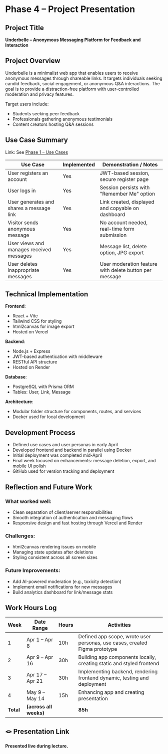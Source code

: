 # Phase 4 – Project Presentation

##  Project Title

**Underbelle – Anonymous Messaging Platform for Feedback and Interaction**

##  Project Overview

Underbelle is a minimalist web app that enables users to receive anonymous messages through shareable links. It targets individuals seeking candid feedback, social engagement, or anonymous Q&A interactions. The goal is to provide a distraction-free platform with user-controlled moderation and privacy features.

Target users include:
- Students seeking peer feedback
- Professionals gathering anonymous testimonials
- Content creators hosting Q&A sessions

## Use Case Summary

Link: See [Phase 1 – Use Cases](underbelle_phase1_definition.md)

| Use Case                                  | Implemented | Demonstration / Notes |
|------------------------------------------|-------------|------------------------|
| User registers an account                | Yes         | JWT-based session, secure register page |
| User logs in                             | Yes         | Session persists with "Remember Me" option |
| User generates and shares a message link | Yes         | Link created, displayed and copyable on dashboard |
| Visitor sends anonymous message          | Yes         | No account needed, real-time form submission |
| User views and manages received messages | Yes         | Message list, delete option, JPG export |
| User deletes inappropriate messages      | Yes         | User moderation feature with delete button per message |

## Technical Implementation

**Frontend**:
- React + Vite
- Tailwind CSS for styling
- html2canvas for image export
- Hosted on Vercel

**Backend**:
- Node.js + Express
- JWT-based authentication with middleware
- RESTful API structure
- Hosted on Render

**Database**:
- PostgreSQL with Prisma ORM
- Tables: User, Link, Message

**Architecture**:
- Modular folder structure for components, routes, and services
- Docker used for local development

## Development Process

- Defined use cases and user personas in early April
- Developed frontend and backend in parallel using Docker
- Initial deployment was completed mid-April
- Final week focused on enhancements: message deletion, export, and mobile UI polish
- GitHub used for version tracking and deployment

## Reflection and Future Work

### What worked well:
- Clean separation of client/server responsibilities
- Smooth integration of authentication and messaging flows
- Responsive design and fast hosting through Vercel and Render

### Challenges:
- html2canvas rendering issues on mobile
- Managing state updates after deletions
- Styling consistent across all screen sizes

### Future Improvements:
- Add AI-powered moderation (e.g., toxicity detection)
- Implement email notifications for new messages
- Build analytics dashboard for link/message stats

## Work Hours Log

| Week | Date Range       | Hours | Activities                                                                 |
|------|------------------|-------|----------------------------------------------------------------------------|
| 1    | Apr 1 – Apr 8    | 10h   | Defined app scope, wrote user personas, use cases, created Figma prototype |
| 2    | Apr 9 – Apr 16   | 30h   | Building app components locally, creating static and styled frontend       |
| 3    | Apr 17 – Apr 21  | 30h   | Implementing backend, rendering frontend dynamic, testing and deployment   |
| 4    | May 9 – May 14   | 15h   | Enhancing app and creating presentation                                    |
| **Total** | **(across all weeks)** |       | **85h**                                                         |


## 🪢 Presentation Link

**Presented live during lecture.**
